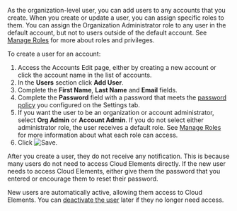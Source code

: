 As the organization-level user, you can add users to any accounts that you create. When you create or update a user, you can assign specific roles to them. You can assign the Organization Administrator role to any user in the default account, but not to users outside of the default account. See [Manage Roles](roles.html) for more about roles and privileges.

To create a user for an account:

1. Access the Accounts Edit page, either by creating a new account or click the account name in the list of accounts.
2. In the **Users** section click **Add User**.
3. Complete the **First Name**, **Last Name** and **Email** fields.
4. Complete the **Password** field with a password that meets the [password policy](security-settings.html#configure-passwords) you configured on the Settings tab.
5. If you want the user to be an organization or account administrator, select **Org Admin** or **Account Admin**. If you do not select either administrator role, the user receives a default role. See [Manage Roles](roles.html) for more information about what each role can access.
4. Click <img src="img/btn-save.png" alt="Save" class="inlineImage">.

After you create a user, they do not receive any notification. This is because many users do not need to access Cloud Elements directly. If the new user needs to access Cloud Elements, either give them the password that you entered or encourage them to reset their password.

New users are automatically active, allowing them access to Cloud Elements. You can [deactivate the user](user-managemnet.html#deactivate-and-reactivate-a-user) later if they no longer need access.
